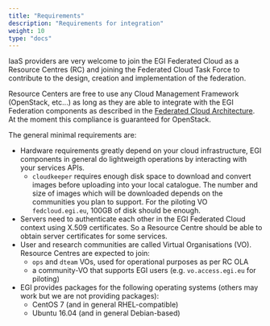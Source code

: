 ```yaml
---
title: "Requirements"
description: "Requirements for integration"
weight: 10
type: "docs"
---
```


IaaS providers are very welcome to join the EGI Federated Cloud as a Resource
Centres (RC) and joining the Federated Cloud Task Force to contribute to the
design, creation and implementation of the federation.

Resource Centers are free to use any Cloud Management Framework (OpenStack,
etc\...) as long as they are able to integrate with the EGI Federation
components as described in the
[Federated Cloud Architecture](../../../users/getting-started/architecture). At
the moment this compliance is guaranteed for OpenStack.

The general minimal requirements are:

- Hardware requirements greatly depend on your cloud infrastructure, EGI
  components in general do lightweigth operations by interacting with your
  services APIs.
  - `cloudkeeper` requires enough disk space to download and convert images
    before uploading into your local catalogue. The number and size of images
    which will be downloaded depends on the communities you plan to support. For
    the piloting VO `fedcloud.egi.eu`, 100GB of disk should be enough.
- Servers need to authenticate each other in the EGI Federated Cloud context
  using X.509 certificates. So a Resource Centre should be able to obtain server
  certificates for some services.
- User and research communities are called Virtual Organisations (VO). Resource
  Centres are expected to join:
  - `ops` and `dteam` VOs, used for operational purposes as per RC OLA
  - a community-VO that supports EGI users (e.g. `vo.access.egi.eu` for
    piloting)
- EGI provides packages for the following operating systems (others may work but
  we are not providing packages):
  - CentOS 7 (and in general RHEL-compatible)
  - Ubuntu 16.04 (and in general Debian-based)
